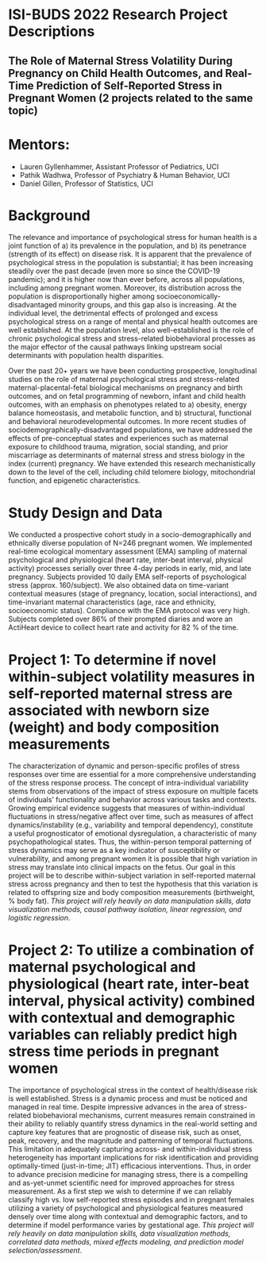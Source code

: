 # ISI-BUDS 2022 Research Project Descriptions

## The Role of Maternal Stress Volatility During Pregnancy on Child Health Outcomes, and Real-Time Prediction of Self-Reported Stress in Pregnant Women (2 projects related to the same topic)

# Mentors:	
- Lauren Gyllenhammer, Assistant Professor of Pediatrics, UCI
- Pathik Wadhwa, Professor of Psychiatry & Human Behavior, UCI
- Daniel Gillen, Professor of Statistics, UCI

# Background

The relevance and importance of psychological stress for human health is a joint function of a) its prevalence in the population, and b) its penetrance (strength of its effect) on disease risk. It is apparent that the prevalence of psychological stress in the population is substantial; it has been increasing steadily over the past decade (even more so since the COVID-19 pandemic); and it is higher now than ever before, across all populations, including among pregnant women.  Moreover, its distribution across the population is disproportionally higher among socioeconomically-disadvantaged minority groups, and this gap also is increasing.  At the individual level, the detrimental effects of prolonged and excess psychological stress on a range of mental and physical health outcomes are well established.  At the population level, also well-established is the role of chronic psychological stress and stress-related biobehavioral processes as the major effector of the causal pathways linking upstream social determinants with population health disparities.

Over the past 20+ years we have been conducting prospective, longitudinal studies on the role of maternal psychological stress and stress-related maternal-placental-fetal biological mechanisms on pregnancy and birth outcomes, and on fetal programming of newborn, infant and child health outcomes, with an emphasis on phenotypes related to a) obesity, energy balance homeostasis, and metabolic function, and b) structural, functional and behavioral neurodevelopmental outcomes. In more recent studies of sociodemographically-disadvantaged populations, we have addressed the effects of pre-conceptual states and experiences such as maternal exposure to childhood trauma, migration, social standing, and prior miscarriage as determinants of maternal stress and stress biology in the index (current) pregnancy. We have extended this research mechanistically down to the level of the cell, including child telomere biology, mitochondrial function, and epigenetic characteristics.

# Study Design and Data

We conducted a prospective cohort study in a socio-demographically and ethnically diverse population of N=246 pregnant women. We implemented real-time ecological momentary assessment (EMA) sampling of maternal psychological and physiological (heart rate, inter-beat interval, physical activity) processes serially over three 4-day periods in early, mid, and late pregnancy. Subjects provided 10 daily EMA self-reports of psychological stress (approx. 160/subject). We also obtained data on time-variant contextual measures (stage of pregnancy, location, social interactions), and time-invariant maternal characteristics (age, race and ethnicity, socioeconomic status). Compliance with the EMA protocol was very high. Subjects completed over 86% of their prompted diaries and wore an ActiHeart device to collect heart rate and activity for 82 % of the time.

# Project 1: To determine if novel within-subject volatility measures in self-reported maternal stress are associated with newborn size (weight) and body composition measurements
 
The characterization of dynamic and person-specific profiles of stress responses over time are essential for a more comprehensive understanding of the stress response process. The concept of intra-individual variability stems from observations of the impact of stress exposure on multiple facets of individuals’ functionality and behavior across various tasks and contexts. Growing empirical evidence suggests that measures of within-individual fluctuations in stress/negative affect over time, such as measures of affect dynamics/instability (e.g., variability and temporal dependency), constitute a useful prognosticator of emotional dysregulation, a characteristic of many psychopathological states. Thus, the within-person temporal patterning of stress dynamics may serve as a key indicator of susceptibility or vulnerability, and among pregnant women it is possible that high variation in stress may translate into clinical impacts on the fetus. Our goal in this project will be to describe within-subject variation in self-reported maternal stress across pregnancy and then to test the hypothesis that this variation is related to offspring size and body composition measurements (birthweight, % body fat). *This project will rely heavily on data manipulation skills, data visualization methods, causal pathway isolation, linear regression, and logistic regression*.

# Project 2: To utilize a combination of maternal psychological and physiological (heart rate, inter-beat interval, physical activity) combined with contextual and demographic variables can reliably predict high stress time periods in pregnant women

The importance of psychological stress in the context of health/disease risk is well established. Stress is a dynamic process and must be noticed and managed in real time. Despite impressive advances in the area of stress-related biobehavioral mechanisms, current measures remain constrained in their ability to reliably quantify stress dynamics in the real-world setting and capture key features that are prognostic of disease risk, such as onset, peak, recovery, and the magnitude and patterning of temporal fluctuations. This limitation in adequately capturing across- and within-individual stress heterogeneity has important implications for risk identification and providing optimally-timed (just-in-time; JIT) efficacious interventions. Thus, in order to advance precision medicine for managing stress, there is a compelling and as-yet-unmet scientific need for improved approaches for stress measurement. As a first step we wish to determine if we can reliably classify high vs. low self-reported stress episodes and in pregnant females utilizing a variety of psychological and physiological features measured densely over time along with contextual and demographic factors, and to determine if model performance varies by gestational age.  *This project will rely heavily on data manipulation skills, data visualization methods, correlated data methods, mixed effects modeling, and prediction model selection/assessment*.



